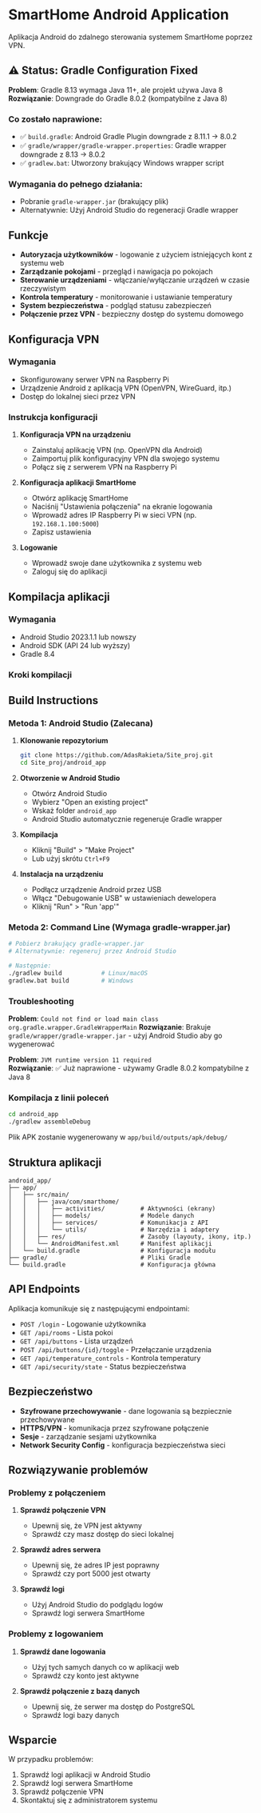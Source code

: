 # SmartHome Android Application

Aplikacja Android do zdalnego sterowania systemem SmartHome poprzez VPN.

## ⚠️ Status: Gradle Configuration Fixed

**Problem**: Gradle 8.13 wymaga Java 11+, ale projekt używa Java 8
**Rozwiązanie**: Downgrade do Gradle 8.0.2 (kompatybilne z Java 8)

### Co zostało naprawione:
- ✅ `build.gradle`: Android Gradle Plugin downgrade z 8.11.1 → 8.0.2
- ✅ `gradle/wrapper/gradle-wrapper.properties`: Gradle wrapper downgrade z 8.13 → 8.0.2
- ✅ `gradlew.bat`: Utworzony brakujący Windows wrapper script

### Wymagania do pełnego działania:
- Pobranie `gradle-wrapper.jar` (brakujący plik)
- Alternatywnie: Użyj Android Studio do regeneracji Gradle wrapper

## Funkcje

- **Autoryzacja użytkowników** - logowanie z użyciem istniejących kont z systemu web
- **Zarządzanie pokojami** - przegląd i nawigacja po pokojach 
- **Sterowanie urządzeniami** - włączanie/wyłączanie urządzeń w czasie rzeczywistym
- **Kontrola temperatury** - monitorowanie i ustawianie temperatury
- **System bezpieczeństwa** - podgląd statusu zabezpieczeń
- **Połączenie przez VPN** - bezpieczny dostęp do systemu domowego

## Konfiguracja VPN

### Wymagania
- Skonfigurowany serwer VPN na Raspberry Pi
- Urządzenie Android z aplikacją VPN (OpenVPN, WireGuard, itp.)
- Dostęp do lokalnej sieci przez VPN

### Instrukcja konfiguracji

1. **Konfiguracja VPN na urządzeniu**
   - Zainstaluj aplikację VPN (np. OpenVPN dla Android)
   - Zaimportuj plik konfiguracyjny VPN dla swojego systemu
   - Połącz się z serwerem VPN na Raspberry Pi

2. **Konfiguracja aplikacji SmartHome**
   - Otwórz aplikację SmartHome
   - Naciśnij "Ustawienia połączenia" na ekranie logowania
   - Wprowadź adres IP Raspberry Pi w sieci VPN (np. `192.168.1.100:5000`)
   - Zapisz ustawienia

3. **Logowanie**
   - Wprowadź swoje dane użytkownika z systemu web
   - Zaloguj się do aplikacji

## Kompilacja aplikacji

### Wymagania
- Android Studio 2023.1.1 lub nowszy
- Android SDK (API 24 lub wyższy)
- Gradle 8.4

### Kroki kompilacji

## Build Instructions

### Metoda 1: Android Studio (Zalecana)

1. **Klonowanie repozytorium**
   ```bash
   git clone https://github.com/AdasRakieta/Site_proj.git
   cd Site_proj/android_app
   ```

2. **Otworzenie w Android Studio**
   - Otwórz Android Studio
   - Wybierz "Open an existing project"
   - Wskaż folder `android_app`
   - Android Studio automatycznie regeneruje Gradle wrapper

3. **Kompilacja**
   - Kliknij "Build" > "Make Project"
   - Lub użyj skrótu `Ctrl+F9`

4. **Instalacja na urządzeniu**
   - Podłącz urządzenie Android przez USB
   - Włącz "Debugowanie USB" w ustawieniach dewelopera
   - Kliknij "Run" > "Run 'app'"

### Metoda 2: Command Line (Wymaga gradle-wrapper.jar)

```bash
# Pobierz brakujący gradle-wrapper.jar
# Alternatywnie: regeneruj przez Android Studio

# Następnie:
./gradlew build           # Linux/macOS
gradlew.bat build         # Windows
```

### Troubleshooting

**Problem**: `Could not find or load main class org.gradle.wrapper.GradleWrapperMain`
**Rozwiązanie**: Brakuje `gradle/wrapper/gradle-wrapper.jar` - użyj Android Studio aby go wygenerować

**Problem**: `JVM runtime version 11 required`  
**Rozwiązanie**: ✅ Już naprawione - używamy Gradle 8.0.2 kompatybilne z Java 8

### Kompilacja z linii poleceń

```bash
cd android_app
./gradlew assembleDebug
```

Plik APK zostanie wygenerowany w `app/build/outputs/apk/debug/`

## Struktura aplikacji

```
android_app/
├── app/
│   ├── src/main/
│   │   ├── java/com/smarthome/
│   │   │   ├── activities/          # Aktywności (ekrany)
│   │   │   ├── models/              # Modele danych
│   │   │   ├── services/            # Komunikacja z API
│   │   │   └── utils/               # Narzędzia i adaptery
│   │   ├── res/                     # Zasoby (layouty, ikony, itp.)
│   │   └── AndroidManifest.xml      # Manifest aplikacji
│   └── build.gradle                 # Konfiguracja modułu
├── gradle/                          # Pliki Gradle
└── build.gradle                     # Konfiguracja główna
```

## API Endpoints

Aplikacja komunikuje się z następującymi endpointami:

- `POST /login` - Logowanie użytkownika
- `GET /api/rooms` - Lista pokoi
- `GET /api/buttons` - Lista urządzeń
- `POST /api/buttons/{id}/toggle` - Przełączanie urządzenia
- `GET /api/temperature_controls` - Kontrola temperatury
- `GET /api/security/state` - Status bezpieczeństwa

## Bezpieczeństwo

- **Szyfrowane przechowywanie** - dane logowania są bezpiecznie przechowywane
- **HTTPS/VPN** - komunikacja przez szyfrowane połączenie
- **Sesje** - zarządzanie sesjami użytkownika
- **Network Security Config** - konfiguracja bezpieczeństwa sieci

## Rozwiązywanie problemów

### Problemy z połączeniem

1. **Sprawdź połączenie VPN**
   - Upewnij się, że VPN jest aktywny
   - Sprawdź czy masz dostęp do sieci lokalnej

2. **Sprawdź adres serwera**
   - Upewnij się, że adres IP jest poprawny
   - Sprawdź czy port 5000 jest otwarty

3. **Sprawdź logi**
   - Użyj Android Studio do podglądu logów
   - Sprawdź logi serwera SmartHome

### Problemy z logowaniem

1. **Sprawdź dane logowania**
   - Użyj tych samych danych co w aplikacji web
   - Sprawdź czy konto jest aktywne

2. **Sprawdź połączenie z bazą danych**
   - Upewnij się, że serwer ma dostęp do PostgreSQL
   - Sprawdź logi bazy danych

## Wsparcie

W przypadku problemów:
1. Sprawdź logi aplikacji w Android Studio
2. Sprawdź logi serwera SmartHome
3. Sprawdź połączenie VPN
4. Skontaktuj się z administratorem systemu